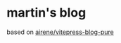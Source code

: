 # martin's blog

based on [airene/vitepress-blog-pure](https://github.com/airene/vitepress-blog-pure)